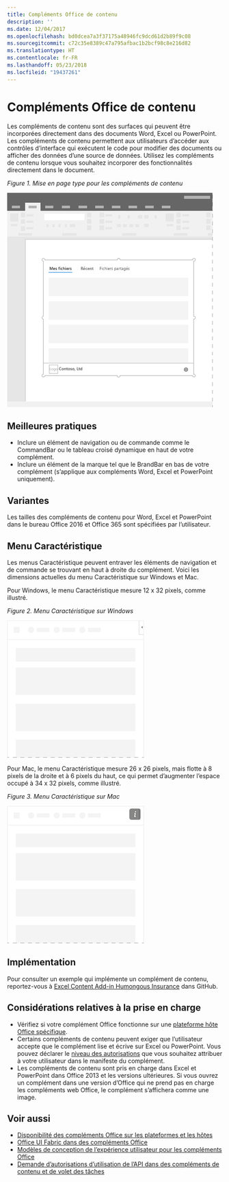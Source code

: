 ```yaml
---
title: Compléments Office de contenu
description: ''
ms.date: 12/04/2017
ms.openlocfilehash: bd0dcea7a3f37175a48946fc9dcd61d2b89f9c08
ms.sourcegitcommit: c72c35e8389c47a795afbac1b2bcf98c8e216d82
ms.translationtype: HT
ms.contentlocale: fr-FR
ms.lasthandoff: 05/23/2018
ms.locfileid: "19437261"
---
```

# <a name="content-office-add-ins"></a>Compléments Office de contenu

Les compléments de contenu sont des surfaces qui peuvent être incorporées directement dans des documents Word, Excel ou PowerPoint. Les compléments de contenu permettent aux utilisateurs d’accéder aux contrôles d’interface qui exécutent le code pour modifier des documents ou afficher des données d’une source de données. Utilisez les compléments de contenu lorsque vous souhaitez incorporer des fonctionnalités directement dans le document.  

*Figure 1. Mise en page type pour les compléments de contenu*

![Exemple d’image affichant une mise en page typique pour des compléments de contenu.](../images/overview-with-app-content.png)

## <a name="best-practices"></a>Meilleures pratiques

- Inclure un élément de navigation ou de commande comme le CommandBar ou le tableau croisé dynamique en haut de votre complément.
- Inclure un élément de la marque tel que le BrandBar en bas de votre complément (s’applique aux compléments Word, Excel et PowerPoint uniquement).

## <a name="variants"></a>Variantes

Les tailles des compléments de contenu pour Word, Excel et PowerPoint dans le bureau Office 2016 et Office 365 sont spécifiées par l’utilisateur.

## <a name="personality-menu"></a>Menu Caractéristique

Les menus Caractéristique peuvent entraver les éléments de navigation et de commande se trouvant en haut à droite du complément. Voici les dimensions actuelles du menu Caractéristique sur Windows et Mac.

Pour Windows, le menu Caractéristique mesure 12 x 32 pixels, comme illustré.

*Figure 2. Menu Caractéristique sur Windows* 

![Image illustrant le menu Caractéristique sur le bureau Windows](../images/personality-menu-win.png)


Pour Mac, le menu Caractéristique mesure 26 x 26 pixels, mais flotte à 8 pixels de la droite et à 6 pixels du haut, ce qui permet d’augmenter l’espace occupé à 34 x 32 pixels, comme illustré.

*Figure 3. Menu Caractéristique sur Mac*

![Image illustrant le menu Caractéristique sur le bureau Mac](../images/personality-menu-mac.png)

## <a name="implementation"></a>Implémentation

Pour consulter un exemple qui implémente un complément de contenu, reportez-vous à [Excel Content Add-in Humongous Insurance](https://github.com/OfficeDev/Excel-Content-Add-in-Humongous-Insurance) dans GitHub.

## <a name="support-considerations"></a>Considérations relatives à la prise en charge
- Vérifiez si votre complément Office fonctionne sur une [plateforme hôte Office spécifique](https://docs.microsoft.com/en-us/office/dev/add-ins/overview/office-add-in-availability). 
- Certains compléments de contenu peuvent exiger que l’utilisateur accepte que le complément lise et écrive sur Excel ou PowerPoint. Vous pouvez déclarer le [niveau des autorisations](https://docs.microsoft.com/en-us/office/dev/add-ins/develop/requesting-permissions-for-api-use-in-content-and-task-pane-add-ins) que vous souhaitez attribuer à votre utilisateur dans le manifeste du complément.  
- Les compléments de contenu sont pris en charge dans Excel et PowerPoint dans Office 2013 et les versions ultérieures. Si vous ouvrez un complément dans une version d’Office qui ne prend pas en charge les compléments web Office, le complément s’affichera comme une image.

## <a name="see-also"></a>Voir aussi
- [Disponibilité des compléments Office sur les plateformes et les hôtes](https://docs.microsoft.com/en-us/office/dev/add-ins/overview/office-add-in-availability)
- [Office UI Fabric dans des compléments Office](https://docs.microsoft.com/en-us/office/dev/add-ins/design/office-ui-fabric) 
- [Modèles de conception de l’expérience utilisateur pour les compléments Office](https://docs.microsoft.com/en-us/office/dev/add-ins/design/ux-design-patterns)
- [Demande d’autorisations d’utilisation de l’API dans des compléments de contenu et de volet des tâches](https://docs.microsoft.com/en-us/office/dev/add-ins/develop/requesting-permissions-for-api-use-in-content-and-task-pane-add-ins)
